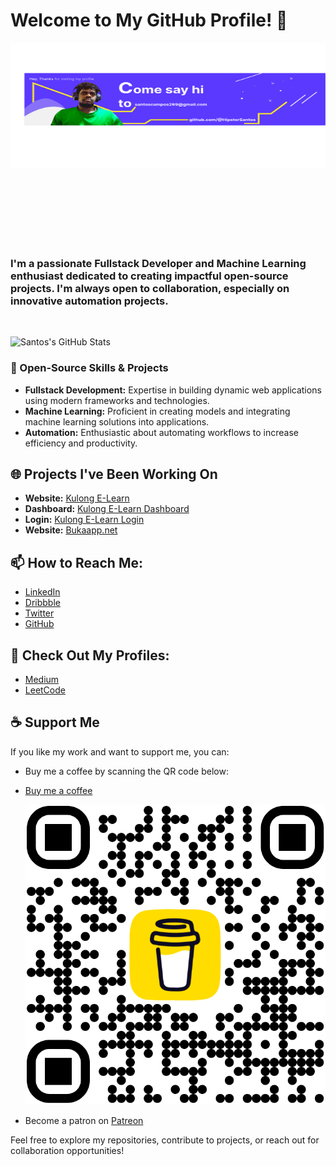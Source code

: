 # Welcome to My GitHub Profile! 👋

<p style="width:100% !important; height:300px !important; overflow:hidden;" id="cover-image">
  <img src="https://github.com/HipsterSantos/HipsterSantos/blob/main/santos.png" alt="Cover Image" height="200px" width="100%" style="object-fit: fill !important;">
</p>

<h3>
</br>
I'm a passionate Fullstack Developer and Machine Learning enthusiast dedicated to creating impactful open-source projects. I'm always open to collaboration, especially on innovative automation projects.
</h3>
</br>


![Santos's GitHub Stats](https://github-readme-stats.vercel.app/api?username=HipsterSantos&count_private=true&show_icons=true&theme=algolia)

### 🚀 Open-Source Skills & Projects
- **Fullstack Development:** Expertise in building dynamic web applications using modern frameworks and technologies.
- **Machine Learning:** Proficient in creating models and integrating machine learning solutions into applications.
- **Automation:** Enthusiastic about automating workflows to increase efficiency and productivity.

## 🌐 Projects I've Been Working On
- **Website:** [Kulong E-Learn](https://kulong-e-learn.vercel.app)
- **Dashboard:** [Kulong E-Learn Dashboard](https://kulong-e-learn.vercel.app/dashboard)
- **Login:** [Kulong E-Learn Login](https://kulong-e-learn.vercel.app/login)
- **Website:** [Bukaapp.net](https://bukaapp.ent)

## 📫 How to Reach Me:
- [LinkedIn](https://www.linkedin.com/in/santos-ferreira-679b7918a)
- [Dribbble](https://dribbble.com/hipster-santos)
- [Twitter](https://twitter.com/SantosFefe4)
- [GitHub](https://github.com/HipsterSantos)

## 📜 Check Out My Profiles:
- [Medium](https://medium.com/@funnymous43)
- [LeetCode](https://leetcode.com/u/hipster-santos/)

## ☕ Support Me
If you like my work and want to support me, you can:
- Buy me a coffee by scanning the QR code below:
- [Buy me a coffee](https://buymeacoffee.com/santoscampj)
  
  ![Buy me a coffee](https://github.com/HipsterSantos/HipsterSantos/blob/main/bmc_qr.png)
- Become a patron on [Patreon](https://patreon.com/devhipster)

Feel free to explore my repositories, contribute to projects, or reach out for collaboration opportunities!
